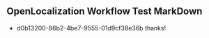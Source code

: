 ## OpenLocalization Workflow Test MarkDown
* d0b13200-86b2-4be7-9555-01d9cf38e36b thanks!

<!--HONumber=Aug16_HO3-->


